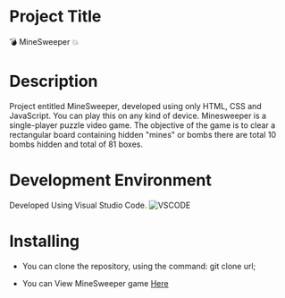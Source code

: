 # Project Title
💣 MineSweeper 💥 

# Description
 Project entitled MineSweeper, developed using only HTML, CSS and JavaScript. You can play this on any kind of device.
Minesweeper is a single-player puzzle video game. 
The objective of the game is to clear a rectangular board containing hidden "mines" or bombs there are total 10 bombs hidden and total of 81 boxes.

 # Development Environment
 Developed Using Visual Studio Code.
 ![VSCODE](https://img.shields.io/badge/Visual_Studio_Code-0078D4?style=for-the-badge&logo=visual%20studio%20code&logoColor=white)

 # Installing
 * You can clone the repository, using the command: git clone url;
 
 * You can View MineSweeper game [Here](https://vermillion-mermaid-677f74.netlify.app/)
